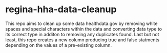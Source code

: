 # regina-hha-data-cleanup
This repo aims to clean up some data healthdata.gov by removing white spaces and special characters within the data and converting data type to its correct type in additon to removing any duplicates found. Last but not least, this repo creates a new column producing true and false statments depending on the values of a pre-existing column.